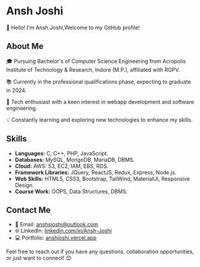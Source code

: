 # Ansh Joshi

👋 Hello! I'm Ansh Joshi,Welcome to my GitHub profile!

## About Me

🎓 Pursuing Bachelor's of Computer Science Engineering from Acropolis Institute of Technology & Research, Indore (M.P.), affiliated with RGPV.

📚 Currently in the professional qualifications phase, expecting to graduate in 2024.

🌟 Tech enthusiast with a keen interest in webapp development and software engineering.

💡 Constantly learning and exploring new technologies to enhance my skills.

## Skills

- **Languages:** C, C++, PHP, JavaScript.
- **Databases:** MySQL, MongoDB, MariaDB, DBMS.
- **Cloud:** AWS: S3, EC2, IAM, EBS, RDS.
- **Framework Libraries:** JQuery, ReactJS, Redux, Express, Node.js.
- **Web Skills:** HTML5, CSS3, Bootstrap, TailWind, MaterialUI, Responsive Design.
- **Course Work:** OOPS, Data Structures, DBMS.

## Contact Me

- 📧 Email: anshsjoshi@outlook.com
- 🌐 LinkedIn: [linkedin.com/in/Ansh-Joshi](https://linkedin.com/in/Ansh-Joshi)
- 💻 Portfolio: [anshjoshi.vercel.app](https://anshjoshi.vercel.app)

Feel free to reach out if you have any questions, collaboration opportunities, or just want to connect! 😊
